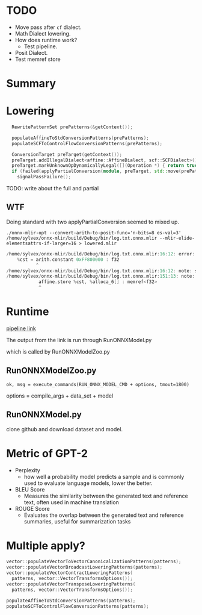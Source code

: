 # TODO

- Move pass after `cf` dialect.
- Math Dialect lowering.
- How does runtime work?
	- Test pipeline.
- Posit Dialect.
- Test memref store
# Summary


# Lowering

```cpp
  RewritePatternSet prePatterns(&getContext());

  populateAffineToStdConversionPatterns(prePatterns);
  populateSCFToControlFlowConversionPatterns(prePatterns);

  ConversionTarget preTarget(getContext());
  preTarget.addIllegalDialect<affine::AffineDialect, scf::SCFDialect>();
  preTarget.markUnknownOpDynamicallyLegal([](Operation *) { return true; });
  if (failed(applyPartialConversion(module, preTarget, std::move(prePatterns))))
    signalPassFailure();

```
TODO: write about the full and partial

## WTF

Doing standard with two applyPartialConversion seemed to mixed up.

`./onnx-mlir-opt --convert-arith-to-posit-func='n-bits=8 es-val=3' /home/sylvex/onnx-mlir/build/Debug/bin/log.txt.onnx.mlir --mlir-elide-elementsattrs-if-larger=16 > lowered.mlir`

```cpp
/home/sylvex/onnx-mlir/build/Debug/bin/log.txt.onnx.mlir:16:12: error: failed to materialize conversion for result #0 of operation 'arith.constant' that remained live after conversion
    %cst = arith.constant 0xFF800000 : f32
           ^
/home/sylvex/onnx-mlir/build/Debug/bin/log.txt.onnx.mlir:16:12: note: see current operation: %1 = "arith.constant"() <{value = 0xFF800000 : f32}> : () -> f32
/home/sylvex/onnx-mlir/build/Debug/bin/log.txt.onnx.mlir:151:13: note: see existing live user here: "memref.store"(%1, %364) <{nontemporal = false}> : (f32, memref<f32>) -> ()
            affine.store %cst, %alloca_6[] : memref<f32>
            ^
```

# Runtime

[pipeline link](https://www.onnxmlir.xyz/jenkinx/job/ONNX-MLIR-Pipeline-Docker-Build/Model_20Zoo_20Report/)

The output from the link is run through RunONNXModel.py

which is called by RunONNXModelZoo.py

## RunONNXModelZoo.py

`ok, msg = execute_commands(RUN_ONNX_MODEL_CMD + options, tmout=1800)`

options = compile_args + data_set + model

## RunONNXModel.py

clone github and download dataset and model.
# Metric of GPT-2

- Perplexity
	- how well a probability model predicts a sample and is commonly used to evaluate language models, lower the better.
- BLEU Score
	- Measures the similarity between the generated text and reference text, often used in machine translation
- ROUGE Score
	- Evaluates the overlap between the generated text and reference summaries, useful for summarization tasks

# Multiple apply?

```cpp
vector::populateVectorToVectorCanonicalizationPatterns(patterns);
vector::populateVectorBroadcastLoweringPatterns(patterns);
vector::populateVectorContractLoweringPatterns(
  patterns, vector::VectorTransformsOptions());
vector::populateVectorTransposeLoweringPatterns(
  patterns, vector::VectorTransformsOptions());

populateAffineToStdConversionPatterns(patterns);
populateSCFToControlFlowConversionPatterns(patterns);

```
